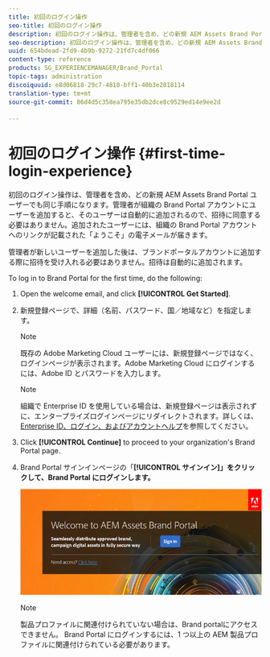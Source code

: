```yaml
---
title: 初回のログイン操作
seo-title: 初回のログイン操作
description: 初回のログイン操作は、管理者を含め、どの新規 AEM Assets Brand Portal ユーザーでも同じ手順になります。管理者が組織の Brand Portal アカウントにユーザーを追加すると、そのユーザーは自動的に追加されるので、招待に同意する必要はありません。追加されたユーザーには、組織の Brand Portal アカウントへのリンクが記載された「ようこそ」の電子メールが届きます。
seo-description: 初回のログイン操作は、管理者を含め、どの新規 AEM Assets Brand Portal ユーザーでも同じ手順になります。管理者が組織の Brand Portal アカウントにユーザーを追加すると、そのユーザーは自動的に追加されるので、招待に同意する必要はありません。追加されたユーザーには、組織の Brand Portal アカウントへのリンクが記載された「ようこそ」の電子メールが届きます。
uuid: 654bdead-2fd9-4b9b-9272-21fd7c4df066
content-type: reference
products: SG_EXPERIENCEMANAGER/Brand_Portal
topic-tags: administration
discoiquuid: e8d06818-29c7-4810-bff1-40b3e2818114
translation-type: tm+mt
source-git-commit: 86d4d5c358ea795e35db2dce8c9529ed14e9ee2d

---
```



# 初回のログイン操作 {#first-time-login-experience}

初回のログイン操作は、管理者を含め、どの新規 AEM Assets Brand Portal ユーザーでも同じ手順になります。管理者が組織の Brand Portal アカウントにユーザーを追加すると、そのユーザーは自動的に追加されるので、招待に同意する必要はありません。追加されたユーザーには、組織の Brand Portal アカウントへのリンクが記載された「ようこそ」の電子メールが届きます。

管理者が新しいユーザーを追加した後は、ブランドポータルアカウントに追加する際に招待を受け入れる必要はありません。招待は自動的に追加されます。

To log in to Brand Portal for the first time, do the following:

1. Open the welcome email, and click **[!UICONTROL Get Started]**.

1. 新規登録ページで、詳細（名前、パスワード、国／地域など）を指定します。
   >[!NOTE]
   >
   >既存の Adobe Marketing Cloud ユーザーには、新規登録ページではなく、ログインページが表示されます。Adobe Marketing Cloud にログインするには、Adobe ID とパスワードを入力します。

   >[!NOTE]
   >
   >組織で Enterprise ID を使用している場合は、新規登録ページは表示されずに、エンタープライズログインページにリダイレクトされます。詳しくは、[Enterprise ID、ログイン、およびアカウントヘルプ](https://helpx.adobe.com/in/enterprise/kb/enterprise-id-faq.html)を参照してください。

1. Click **[!UICONTROL Continue]** to proceed to your organization's Brand Portal page.
1. Brand Portal サインインページの「**[!UICONTROL サインイン]」をクリックして、Brand Portal にログインします。**

   ![ブランドポータルのサインインページ](assets/signin-onboarding.png)

   >[!NOTE]
   >
   >製品プロファイルに関連付けられていない場合は、Brand portalにアクセスできません。 Brand Portal にログインするには、1 つ以上の AEM 製品プロファイルに関連付けられている必要があります。
